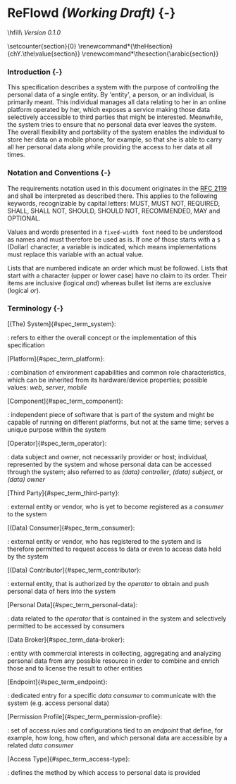 ReFlowd *(Working Draft)* {-}
==========================================

\hfill\                                                                              *Version 0.1.0*

\setcounter{section}{0}
\renewcommand*{\theHsection}{chY.\the\value{section}}
\renewcommand*\thesection{\arabic{section}}



### Introduction {-}

This specification describes a system with the purpose of controlling the personal data of a single 
entity. By 'entity', a person, or an individual, is primarily meant. This individual manages all 
data relating to her in an online platform operated by her, which exposes a service making those 
data selectively accessible to third parties that might be interested. Meanwhile, the system tries 
to ensure that no personal data ever leaves the system.  
The overall flexibility and portability of the system enables the individual to store her data on a 
mobile phone, for example, so that she is able to carry all her personal data along while providing 
the access to her data at all times.



### Notation and Conventions {-}

The requirements notation used in this document originates in the 
[RFC 2119](https://tools.ietf.org/html/rfc2119) and shall be interpreted as described there. 
This applies to the following keywords, recognizable by capital letters: MUST, MUST NOT, REQUIRED, 
SHALL, SHALL NOT, SHOULD, SHOULD NOT, RECOMMENDED, MAY and OPTIONAL.

Values and words presented in a `fixed-width font` need to be understood as names and must therefore
be used as is. If one of those starts with a `$` (Dollar) character, a variable is indicated, which 
means implementations must replace this variable with an actual value. 

Lists that are numbered indicate an order which must be followed. Lists that start with a character 
(upper or lower case) have no claim to its order. Their items are inclusive (logical *and*) whereas 
bullet list items are exclusive (logical *or*). 



### Terminology {-}

[(The) System]{#spec_term_system}:

: refers to either the overall concept or the implementation of this specification


[Platform]{#spec_term_platform}:

: combination of environment capabilities and common role characteristics, which can be inherited 
  from its hardware/device properties; possible values: *web*, *server*, *mobile*
  
  
[Component]{#spec_term_component}:

: independent piece of software that is part of the system and might be capable of running on 
  different platforms, but not at the same time; serves a unique purpose within the system   


[Operator]{#spec_term_operator}:

: data subject and owner, not necessarily provider or host; individual, represented by the 
  system and whose personal data can be accessed through the system; also referred to as 
  *(data) controller*, *(data) subject*, or *(data) owner*


[Third Party]{#spec_term_third-party}:

: external entity or vendor, who is yet to become registered as a *consumer* to the system


[(Data) Consumer]{#spec_term_consumer}:

: external entity or vendor, who has registered to the system and is therefore permitted to request
  access to data or even to access data held by the system
 
  
[(Data) Contributor]{#spec_term_contributor}:

: external entity, that is authorized by the *operator* to obtain and push personal data of hers 
  into the system  


[Personal Data]{#spec_term_personal-data}:

: data related to the *operator* that is contained in the system and selectively permitted to 
  be accessed by consumers
  
  
[Data Broker]{#spec_term_data-broker}:

: entity with commercial interests in collecting, aggregating and analyzing personal data from any 
  possible resource in order to combine and enrich those and to license the result to other entities


[Endpoint]{#spec_term_endpoint}:

: dedicated entry for a specific *data consumer* to communicate with the system (e.g. access 
  personal data)


[Permission Profile]{#spec_term_permission-profile}:

: set of access rules and configurations tied to an *endpoint* that define, for example, how long, 
  how often, and which personal data are accessible by a related *data consumer*


[Access Type]{#spec_term_access-type}:

: defines the method by which access to personal data is provided  
